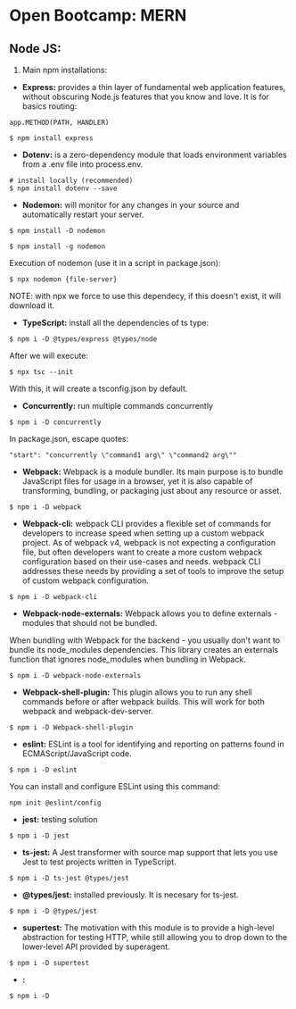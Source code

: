 # Open Bootcamp: MERN

## Node JS:

1. Main npm installations:

- **Express:** provides a thin layer of fundamental web application features, without obscuring Node.js features that you know and love. It is for basics routing:

```
app.METHOD(PATH, HANDLER)
```

```
$ npm install express
```

- **Dotenv:** is a zero-dependency module that loads environment variables from a .env file into process.env.

```
# install locally (recommended)
$ npm install dotenv --save
```

- **Nodemon:** will monitor for any changes in your source and automatically restart your server.

```
$ npm install -D nodemon
```

```
$ npm install -g nodemon
```

Execution of nodemon (use it in a script in package.json):

```
$ npx nodemon {file-server}
```

NOTE: with npx we force to use this dependecy, if this doesn't exist, it will download it.

- **TypeScript:** install all the dependencies of ts type:

```
$ npm i -D @types/express @types/node
```

After we will execute:

```
$ npx tsc --init
```

With this, it will create a tsconfig.json by default.

- **Concurrently:** run multiple commands concurrently

```
$ npm i -D concurrently
```

In package.json, escape quotes:

```
"start": "concurrently \"command1 arg\" \"command2 arg\""
```

- **Webpack:** Webpack is a module bundler. Its main purpose is to bundle JavaScript files for usage in a browser, yet it is also capable of transforming, bundling, or packaging just about any resource or asset.

```
$ npm i -D webpack
```

- **Webpack-cli:** webpack CLI provides a flexible set of commands for developers to increase speed when setting up a custom webpack project. As of webpack v4, webpack is not expecting a configuration file, but often developers want to create a more custom webpack configuration based on their use-cases and needs. webpack CLI addresses these needs by providing a set of tools to improve the setup of custom webpack configuration.

```
$ npm i -D webpack-cli
```

- **Webpack-node-externals:** Webpack allows you to define externals - modules that should not be bundled.

When bundling with Webpack for the backend - you usually don't want to bundle its node_modules dependencies. This library creates an externals function that ignores node_modules when bundling in Webpack.

```
$ npm i -D webpack-node-externals
```

- **Webpack-shell-plugin:** This plugin allows you to run any shell commands before or after webpack builds. This will work for both webpack and webpack-dev-server.

```
$ npm i -D Webpack-shell-plugin
```

- **eslint:** ESLint is a tool for identifying and reporting on patterns found in ECMAScript/JavaScript code.

```
$ npm i -D eslint
```

You can install and configure ESLint using this command:

```
npm init @eslint/config
```

- **jest:** testing solution

```
$ npm i -D jest
```

- **ts-jest:** A Jest transformer with source map support that lets you use Jest to test projects written in TypeScript.

```
$ npm i -D ts-jest @types/jest
```

- **@types/jest:** installed previously. It is necesary for ts-jest. 

```
$ npm i -D @types/jest
```

- **supertest:** The motivation with this module is to provide a high-level abstraction for testing HTTP, while still allowing you to drop down to the lower-level API provided by superagent.

```
$ npm i -D supertest
```


- **:**

```
$ npm i -D
```
